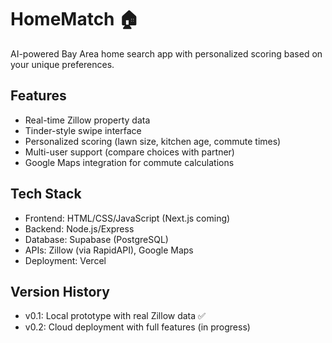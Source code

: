 # HomeMatch 🏠

AI-powered Bay Area home search app with personalized scoring based on your unique preferences.

## Features
- Real-time Zillow property data
- Tinder-style swipe interface
- Personalized scoring (lawn size, kitchen age, commute times)
- Multi-user support (compare choices with partner)
- Google Maps integration for commute calculations

## Tech Stack
- Frontend: HTML/CSS/JavaScript (Next.js coming)
- Backend: Node.js/Express
- Database: Supabase (PostgreSQL)
- APIs: Zillow (via RapidAPI), Google Maps
- Deployment: Vercel

## Version History
- v0.1: Local prototype with real Zillow data ✅
- v0.2: Cloud deployment with full features (in progress)